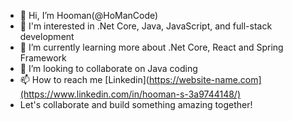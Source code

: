 - 👋 Hi, I’m Hooman(@HoManCode)
- 👀 I'm interested in .Net Core, Java, JavaScript, and full-stack development
- 🌱 I’m currently learning more about .Net Core, React and Spring Framework
- 💞️ I’m looking to collaborate on Java coding
- 📫 How to reach me [Linkedin](https://website-name.com](https://www.linkedin.com/in/hooman-s-3a9744148/)
- Let's collaborate and build something amazing together!

<!---
HoomanDevOps/HoomanDevOps is a ✨ special ✨ repository because its `README.md` (this file) appears on your GitHub profile.
You can click the Preview link to take a look at your changes.
--->
